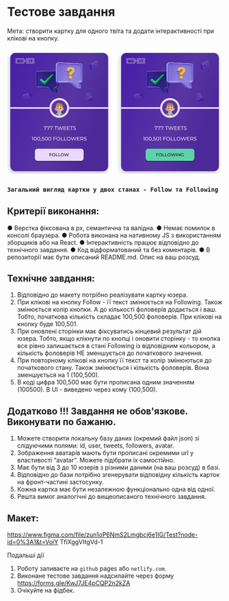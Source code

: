 # Тестове завдання

Мета: створити картку для одного твіта та додати інтерактивності при клікові на кнопку.

![test task example](./assets/example.jpg)

### `Загальний вигляд картки у двох станах - Follow та Following`

## Критерії виконання:

● Верстка фіксована в рх, семантична та валідна. ● Немає помилок в консолі браузера. ● Робота
виконана на нативному JS з використанням зборщиків або на React. ● Інтерактивність працює відповідно
до технічного завдання. ● Код відформатований та без коментарів. ● В репозиторії має бути описаний
README.md. Опис на ваш розсуд.

## Технічне завдання:

1. Відповідно до макету потрібно реалізувати картку юзера.
2. При клікові на кнопку Follow - її текст змінюється на Following. Також змінюється колір кнопки. А
   до кількості фоловерів додається і ваш. Тобто, початкова кількість складає 100,500 фоловерів. При
   клікові на кнопку буде 100,501.
3. При оновлені сторінки має фіксуватись кінцевий результат дій юзера. Тобто, якщо клікнути по
   кнопці і оновити сторінку - то кнопка все рівно залишається в стані Following із відповідним
   кольором, а кількість фоловерів НЕ зменшується до початкового значення.
4. При повторному клікові на кнопку її текст та колір змінюються до початкового стану. Також
   змінюється і кількість фоловерів. Вона зменшується на 1 (100,500).
5. В коді цифра 100,500 має бути прописана одним значенням (100500). В UI - виведено через кому
   (100,500).

## Додатково !!! Завдання не обов'язкове. Виконувати по бажаню.

1. Можете створити локальну базу даних (окремий файл json) зі слідуючими полями: id, user, tweets,
   followers, avatar.
2. Зображення аватарів мають бути прописані окремими url у властивості “avatar”. Можете підібрати їх
   самостійно.
3. Має бути від 3 до 10 юзерів з різними даними (на ваш розсуд) в базі.
4. Відповідно до бази потрібно згенерувати відповідну кількість карток на фронт-частині застосунку.
5. Кожна картка має бути незалежною функціонально одна від одної.
6. Решта вимог аналогічні до вищеописаного технічного завдання.

## Макет:

https://www.figma.com/file/zun1oP6NmS2Lmgbcj6e1IG/Test?node-id=0%3A1&t=VoiY TfiXggVItgVd-1

Подальші дії

1. Роботу заливаєте на `github` pages або `netlify.com`.
2. Виконане тестове завдання надсилайте через форму https://forms.gle/KwJ7JE4pCQP2n2kZA
3. Очікуйте на фідбек.

